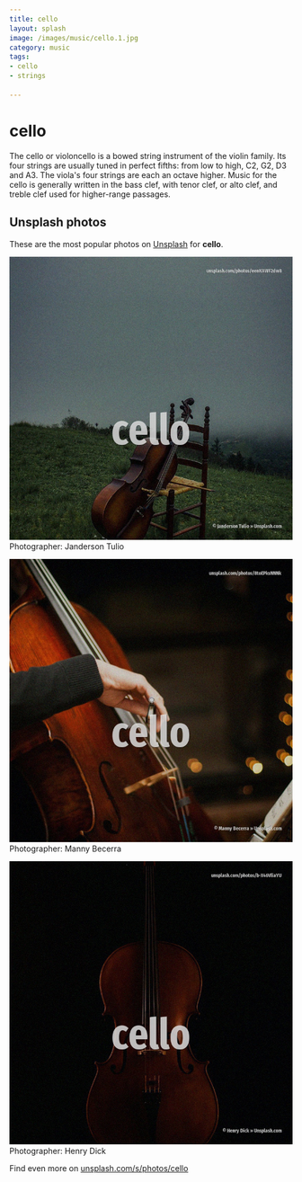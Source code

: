 ```yaml
---
title: cello
layout: splash
image: /images/music/cello.1.jpg
category: music
tags:
- cello
- strings

---
```

# cello

The cello  or violoncello  is a bowed   string instrument of the violin family.
Its four strings are usually tuned in perfect fifths: from low to high, C2, G2, D3 and A3.
The viola's four strings are each an octave higher.
Music for the cello is generally written in the bass clef, with tenor clef, or alto clef, and 
treble clef used for higher-range passages.

 
## Unsplash photos
These are the most popular photos on [Unsplash](https://unsplash.com) for **cello**.
 
![cello](/images/music/cello.1.jpg)
Photographer:  Janderson Tulio
 
![cello](/images/music/cello.2.jpg)
Photographer:  Manny Becerra
 
![cello](/images/music/cello.3.jpg)
Photographer:  Henry Dick
 
Find even more on [unsplash.com/s/photos/cello](https://unsplash.com/s/photos/cello)
 

